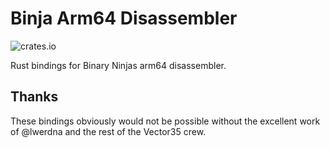 # Binja Arm64 Disassembler

![crates.io](https://img.shields.io/crates/v/bad64.svg)

Rust bindings for Binary Ninjas arm64 disassembler.

## Thanks

These bindings obviously would not be possible without the excellent work of
@lwerdna and the rest of the Vector35 crew.